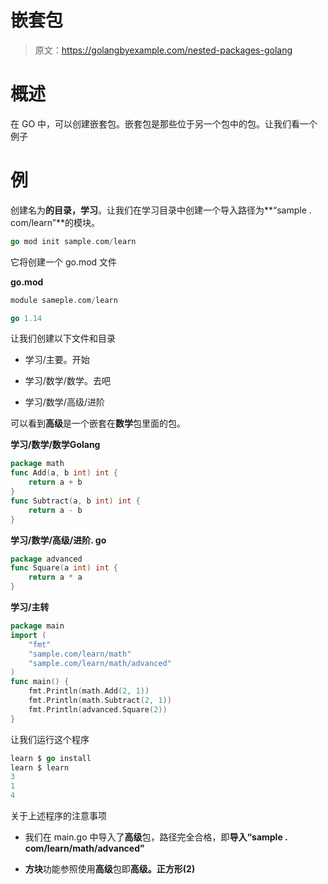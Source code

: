 # 嵌套包

> 原文：<https://golangbyexample.com/nested-packages-golang>

# **概述**

在 GO 中，可以创建嵌套包。嵌套包是那些位于另一个包中的包。让我们看一个例子

# **例**

创建名为**的目录，学习**。让我们在学习目录中创建一个导入路径为**“sample . com/learn”**的模块。

```go
go mod init sample.com/learn
```

它将创建一个 go.mod 文件

**go.mod**

```go
module sameple.com/learn

go 1.14
```

让我们创建以下文件和目录

*   学习/主要。开始

*   学习/数学/数学。去吧

*   学习/数学/高级/进阶

可以看到**高级**是一个嵌套在**数学**包里面的包。

**学习/数学/数学Golang**

```go
package math
func Add(a, b int) int {
    return a + b
}
func Subtract(a, b int) int {
    return a - b
}
```

**学习/数学/高级/进阶. go**

```go
package advanced
func Square(a int) int {
    return a * a
}
```

**学习/主转**

```go
package main
import (
    "fmt"
    "sample.com/learn/math"
    "sample.com/learn/math/advanced"
)
func main() {
    fmt.Println(math.Add(2, 1))
    fmt.Println(math.Subtract(2, 1))
    fmt.Println(advanced.Square(2))
}
```

让我们运行这个程序

```go
learn $ go install
learn $ learn
3
1
4
```

关于上述程序的注意事项

*   我们在 main.go 中导入了**高级**包，路径完全合格，即**导入“sample . com/learn/math/advanced”**

*   **方块**功能参照使用**高级**包即**高级。正方形(2)**